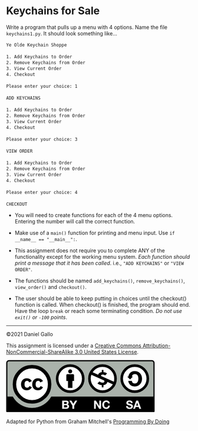 # Keychains for Sale


Write a program that pulls up a menu with 4 options. Name the file `keychains1.py`. It should look something like...

```
Ye Olde Keychain Shoppe

1. Add Keychains to Order
2. Remove Keychains from Order
3. View Current Order
4. Checkout

Please enter your choice: 1

ADD KEYCHAINS

1. Add Keychains to Order
2. Remove Keychains from Order
3. View Current Order
4. Checkout

Please enter your choice: 3

VIEW ORDER

1. Add Keychains to Order
2. Remove Keychains from Order
3. View Current Order
4. Checkout

Please enter your choice: 4

CHECKOUT

```

* You will need to create functions for each of the 4 menu
 options. Entering the number will call the correct function.

 * Make use of a `main()` function for printing and menu input. Use `if __name__ == "__main__":`.

 * This assignment does not require you to complete ANY of the
 functionality except for the working menu system. *Each function should print a message that it has been called*. i.e., `"ADD KEYCHAINS"` or `"VIEW ORDER"`.

 * The functions should be named `add_keychains()`, `remove_keychains()`, `view_order()` and `checkout()`.

 * The user should be able to keep putting in choices until
 the checkout() function is called. When checkout() is finished,
 the program should end. Have the loop `break` or reach some terminating condition. *Do not use `exit()` or `-100` points*.


---


©2021 Daniel Gallo


This assignment is licensed under a
[Creative Commons Attribution-NonCommercial-ShareAlike 3.0 United States License](https://creativecommons.org/licenses/by-nc-sa/3.0/us/deed.en_US).  

![Creative Commons License](images/by-nc-sa.png)

Adapted for Python from Graham Mitchell's [Programming By Doing](https://programmingbydoing.com/)